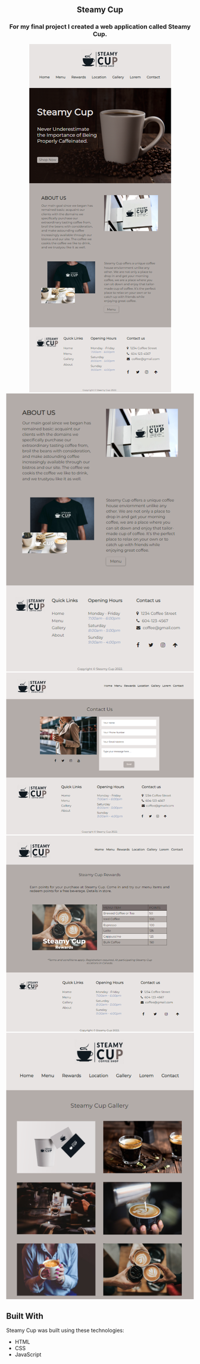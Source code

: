 <h2 align="center">
Steamy Cup <br/>
</h2>

<h3 align="center">For my final project I created a web application called Steamy Cup.</h3>

<div align="center">
<img src="./image.png" alt="demo"/>
</div>

<div align="center">
<img src="./image-1.png" alt="demo"/>
<img src="./image-2.png" alt="demo"/>
<img src="./image-3.png" alt="demo"/>
<img src="./image-4.png" alt="demo"/>
</div>


## Built With

Steamy Cup was built using these technologies:

- HTML
- CSS
- JavaScript

